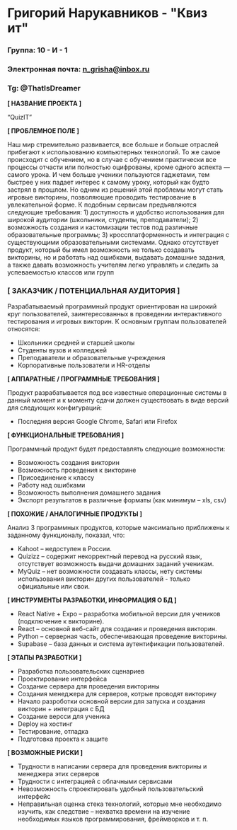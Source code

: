 # Григорий Нарукавников - "Квиз ит"

### Группа: 10 - И - 1
### Электронная почта: n_grisha@inbox.ru
### Tg: @ThatIsDreamer


**[ НАЗВАНИЕ ПРОЕКТА ]**

“QuizIT”

**[ ПРОБЛЕМНОЕ ПОЛЕ ]**

Наш мир стремительно развивается, все больше и больше отраслей прибегают к использованию компьютерных технологий. То же самое происходит с обучением, но в случае с обучением практически все процессы отчасти или полностью оцифрованы, кроме одного аспекта — самого урока. И чем больше ученики пользуются гаджетами, тем быстрее у них падает интерес к самому уроку, который как будто застрял в прошлом. Но одним из решений этой проблемы могут стать игровые викторины, позволяющие проводить тестирование в увлекательной форме. К подобным сервисам предъявляются следующие требования: 1) доступность и удобство использования для широкой аудитории (школьники, студенты, преподаватели); 2) возможность создания и кастомизации тестов под различные образовательные программы; 3) кроссплатформенность и интеграция с существующими образовательными системами. Однако отсутствует продукт, который бы имел возможность не только создавать викторины, но и работать над ошибками, выдавать домашние задания, а также давать возможность учителям легко управлять и следить за успеваемостью классов или групп

### **[ ЗАКАЗЧИК / ПОТЕНЦИАЛЬНАЯ АУДИТОРИЯ ]**  

Разрабатываемый программный продукт ориентирован на широкий круг пользователей, заинтересованных в проведении интерактивного тестирования и игровых викторин. К основным группам пользователей относятся:  

* Школьники средней и старшей школы
* Студенты вузов и колледжей
* Преподаватели и образовательные учреждения
* Корпоративные пользователи и HR-отделы

**[ АППАРАТНЫЕ / ПРОГРАММНЫЕ ТРЕБОВАНИЯ ]** 

Продукт разрабатывается под все известные операционные системы в данный момент и к моменту сдачи должен существовать в виде версий для следующих конфигураций:

* Последняя версия Google Chrome, Safari или Firefox

**[ ФУНКЦИОНАЛЬНЫЕ ТРЕБОВАНИЯ ]**

Программный продукт будет предоставлять следующие возможности:
* Возможность создания викторин
* Возможность проведения к викторине
* Присоединение к классу
* Работу над ошибками 
* Возможность выполнения домашнего задания
* Экспорт результатов в различные форматы (как минимум – xls, csv)

**[ ПОХОЖИЕ / АНАЛОГИЧНЫЕ ПРОДУКТЫ ]**

Анализ 3 программных продуктов, которые максимально приближены к заданному функционалу, показал, что:

* Kahoot – недоступен в России.
* Quizizz – содержит некорректный перевод на русский язык, отсутствует возможность выдачи домашних заданий ученикам.
* MyQuiz – нет возможности создавать классы, нету системы использования викторин других пользователей - только официальные или свои.

**[ ИНСТРУМЕНТЫ РАЗРАБОТКИ, ИНФОРМАЦИЯ О БД ]**

* React Native + Expo – разработка мобильной версии для учеников (подключение к викторине).
* React – основной веб-сайт для создания и проведения викторин.
* Python – серверная часть, обеспечивающая проведение викторины.
* Supabase – база данных и система аутентификации пользователей.

**[ ЭТАПЫ РАЗРАБОТКИ ]**

*	Разработка пользовательских сценариев
*	Проектирование интерфейса
*	Создание сервера для проведения викторины
*	Создания менеджера для серверов, котрые проводят викторину
*	Начало разроботки основной версии для запуска и создания викторин + интеграция с БД
*	Создание версси для ученика 
*	Deploy на хостинг
*	Тестирование, отладка
*	Подготовка проекта к защите

**[ ВОЗМОЖНЫЕ РИСКИ ]**
*	Трудности в написании сервера для проведения викторины и менеджера этих серверов
*	Трудности с интеграцией с облачными сервисами
*	Невозможность спроектировать удобный пользовательский интерфейс 
*	Неправильная оценка стека технологий, которые мне необходимо изучить, как следствие – нехватка времени на изучение    необходимых языков программирования, фреймворков и т. п.
